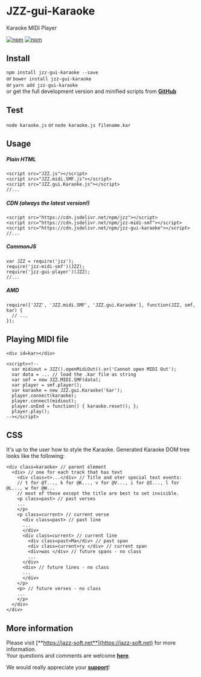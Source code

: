 # JZZ-gui-Karaoke

Karaoke MIDI Player

[![npm](https://img.shields.io/npm/v/jzz-gui-karaoke.svg)](https://www.npmjs.com/package/jzz-gui-karaoke)
[![npm](https://img.shields.io/npm/dt/jzz-gui-karaoke.svg)](https://www.npmjs.com/package/jzz-gui-karaoke)

## Install

`npm install jzz-gui-karaoke --save`  
or `bower install jzz-gui-karaoke`  
or `yarn add jzz-gui-karaoke`  
or get the full development version and minified scripts from [**GitHub**](https://github.com/jazz-soft/JZZ-gui-Karaoke)

## Test
`node karaoke.js`
or `node karaoke.js filename.kar`

## Usage

##### Plain HTML

    <script src="JZZ.js"></script>
    <script src="JZZ.midi.SMF.js"></script>
    <script src="JZZ.gui.Karaoke.js"></script>
    //...

##### CDN (always the latest version!)

    <script src="https://cdn.jsdelivr.net/npm/jzz"></script>
    <script src="https://cdn.jsdelivr.net/npm/jzz-midi-smf"></script>
    <script src="https://cdn.jsdelivr.net/npm/jzz-gui-karaoke"></script>
    //...

##### CommonJS

    var JZZ = require('jzz');
    require('jzz-midi-smf')(JZZ);
    require('jzz-gui-player')(JZZ);
    //...

##### AMD

    require(['JZZ', 'JZZ.midi.SMF', 'JZZ.gui.Karaoke'], function(JZZ, smf, kar) {
      // ...
    });

## Playing MIDI file

    <div id=kar></div>

    <script><!--
      var midiout = JZZ().openMidiOut().or('Cannot open MIDI Out');
      var data = ... // load the .kar file as string
      var smf = new JZZ.MIDI.SMF(data);
      var player = smf.player();
      var karaoke = new JZZ.gui.Karaoke('kar');
      player.connect(karaoke);
      player.connect(midiout);
      player.onEnd = function() { karaoke.reset(); };
      player.play();
    --></script>

## CSS

It's up to the user how to style the Karaoke.
Generated Karaoke DOM tree looks like the following:

    <div class=karaoke> // parent element
      <div> // one for each track that has text
        <div class=t>...</div> // Title and oter special text events:
        // t for @T..., k for @K..., v for @V..., i for @I..., l for @L..., w for @W...
        // most of these except the title are best to set invisible.
        <p class=past> // past verses
        ...
        </p>
        <p class=current> // current verse
          <div class=past> // past line
          ...
          </div>
          <div class=current> // current line
            <div class=past>Ma</div> // past span
            <div class=current>ry </div> // current span
            <div>was </div> // future spans - no class
            ...
          </div>
          <div> // future lines - no class
          ...
          </div>
        </p>
        <p> // future verses - no class
        ...
        </p>
      </div>
    </div>

## More information

Please visit [**https://jazz-soft.net**](https://jazz-soft.net) for more information.  
Your questions and comments are welcome [**here**](https://jazz-soft.org).

We would really appreciate your [**support**](https://jazz-soft.net/donate)!
